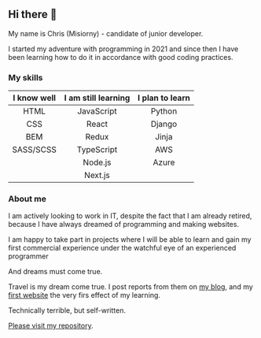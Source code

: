 ## Hi there 👋

My name is Chris (Misiorny)  -  candidate of junior developer. 

I started my adventure with programming in 2021 and since then I have been learning how to do it in accordance with good coding practices.

### My skills

|I know well |I am still learning|I plan to learn|
|:---:|:---:|:---:|
|HTML|JavaScript|Python|
|CSS|React|Django|
|BEM|Redux|Jinja|
|SASS/SCSS|TypeScript|AWS|
| |Node.js|Azure|
| |Next.js| |


### About me

I am actively looking to work in IT, despite the fact that I am already retired, because I have always dreamed of programming and making websites.

I am happy to take part in projects where I will be able to learn and gain my first commercial experience under the watchful eye of an experienced programmer

And dreams must come true.

Travel is my dream come true.
I post reports from them on [my blog](https://www.facebook.com/AfrykaDzikaMisiornego), and my [first website](https://afrykadzika.pl/) the very firs effect of my learning.

Technically terrible, but self-written.

[Please visit my repository](https://github.com/Misiorny?tab=repositories).



